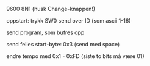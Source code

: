 9600 8N1 (husk Change-knappen!)

oppstart:
trykk SW0
send over ID (som ascii 1-16)

send program, som bufres opp

send felles start-byte: 0x3 (send med space)

endre tempo med 0x1 - 0xFD  (siste to bits må være 01)
